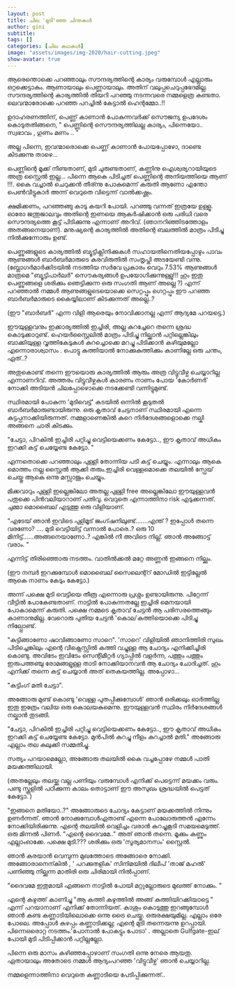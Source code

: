 ```yaml
---
layout: post
title: ചില 'മുടി'ഞ്ഞ ചിന്തകള്‍
author: gini
subtitle: 
tags: []
categories: [ചില കഥകള്‍]
image: "assets/images/img-2020/hair-cutting.jpeg"
show-avatar: true
---
```



ആരെന്തൊക്കെ പറഞ്ഞാലും സൗന്ദര്യത്തിന്റെ കാര്യം വരുമ്പോള്‍ എല്ലാരും ഒറ്റക്കെട്ടാകും. ആണായാലും പെണ്ണായാലും. അതിന് വലുപ്പചെറുപ്പഭേദമില്ല. സൗന്ദര്യത്തിന്റെ കാര്യത്തില്‍ തിയറി പറഞ്ഞു നടന്നവരെ നമ്മളെത്ര കണ്ടതാ. ലെവന്മാരോക്കെ പറഞ്ഞ പറച്ചില്‍ കേട്ടാല്‍ ഹെന്റമ്മോ..!!

ഉദാഹരണത്തിന്, പെണ്ണ് കാണാന്‍ പോകുന്നവര്‍ക്ക് സൌജന്യ ഉപദേശം കൊടുതതിങ്ങനെ, " പെണ്ണിന്റെ സൌന്ദര്യത്തിലല്ല കാര്യം, പിന്നെയോ.. സ്വഭാവം , ഗുണം മണം .. "

അല്ല പിന്നെ, ഇവന്മാരൊക്കെ പെണ്ണ് കാണാന്‍ പോയപ്പോഴോ, ദാണ്ടെ കിടക്കുന്നു താഴെ...

പെണ്ണിന്റെ മൂക്ക് നീണ്ടതാണ്, മുടി ചുരുണ്ടതാണ്, കണ്ണിനു ഐശ്വര്യറായിയുടെ അത്ര സ്റ്റൈല്‍ ഇല്ല... പിന്നെ ആകെ പിടിച്ചത് പെണ്ണിന്റെ അനിയത്തിയെ ആണ് !!!. കൈ വച്ചാല്‍ ചെറുക്കന്‍ തീര്ന്നു പോകുമെന്ന് കരുതി ആണോ എന്തോ പെണ്‍വീട്ടുകാര്‍ അന്ന് വെറുതെ വിട്ടെന്ന് വാല്‍ക്കഷ്ണം.

ക്ഷമിക്കണം, പറഞ്ഞങ്ങു കാടു കയറി പോയി. പറഞ്ഞു വന്നത് ഇത്രയേ ഉള്ളൂ. ഓരോ ജന്തുജാലവും അതിന്റെ ഇണയെ ആകര്‍ഷിക്കാന്‍ ഒരു പരിധി വരെ സൌന്ദര്യത്തെ കൂട്ട് പിടിക്കുന്നു എന്നാണ് അറിവ്. (ഞാനറിഞ്ഞിടത്തോളം അതങ്ങനെയാണ്). മനുഷ്യന്റെ കാര്യത്തില്‍ അതിന്റെ ബലത്തില്‍ മാത്രം പിടിച്ചു നില്‍ക്കുന്നോരും ഉണ്ട്.

പെണ്ണുങ്ങളുടെ കാര്യത്തില്‍ ബ്യൂട്ടിക്ലിനിക്കുകള്‍ സഹായതിനെതിയപ്പോഴും പാവം ആണുങ്ങള്‍ ബാര്‍ബര്‍മാരുടെ കരവിരുതില്‍ സംതൃപ്തി അടയേണ്ടി വന്നു. (ബ്ലോഗര്‍മാര്‍ക്കിടയില്‍ നടത്തിയ സര്‍വേ പ്രകാരം വെറും 7.53% ആണുങ്ങള്‍ മാത്രമെ "ബ്യൂട്ടിപാര്‍ലര്‍" സൌകര്യങ്ങള്‍ ഉപയോഗിക്കുന്നുള്ളു!!! ഹും ഇതു പെണ്ണുങ്ങളെ ശരിക്കും ഞെട്ടിക്കുന്ന ഒരു സംഗതി ആണ് അല്ലെ ?) എന്ന് പറഞ്ഞാല്‍ നമ്മള്‍ ആണുങ്ങളുടെയൊക്കെ സെറ്റപ്പും ഗെറ്റപ്പും ഈ പറഞ്ഞ ബാര്‍ബര്‍മാരുടെ കൈയ്യിലാണ് കിടക്കുന്നത് അല്ലെ..?

(ഈ "ബാര്‍ബര്‍" എന്ന വിളി ആരെയും നോവിക്കാനല്ല എന്ന് ആദ്യമേ പറയട്ടെ.)

ഈയുള്ളവനും ഇക്കാര്യത്തില്‍ ഇച്ചിരി, അല്ല കുറച്ചേറെ തന്നെ ശ്രദ്ധ കൊടുക്കാറുണ്ട്. ഹെയര്‍സ്റ്റൈലില്‍ മാത്രം പിടിച്ചു നില്ക്കാന്‍ പറ്റില്ലെങ്കിലും ബാക്കിയുള്ള വൃത്തികേടുകള്‍ കുറച്ചൊക്കെ മറച്ചു പിടിക്കാന്‍ കഴിയുമല്ലോ എന്നൊരാശ്വാസം . പൊട്ടു കുത്തിയാല്‍ നോക്കുകുത്തിക്കും കാണില്ലേ ഒരു ചന്തം, ഏത്..?

അതുകൊണ്ട് തന്നെ ഈയൊരു കാര്യത്തില്‍ ആരും അത്ര വിട്ടുവീഴ്ച ചെയ്യാറില്ല എന്നാണറിവ്. അത്തരം വിട്ടുവീഴ്ചകള്‍ കാരണം നാണം പോയ 'കോര്‍ണര്‍' നോക്കി  അടിയന്‍ ചിലപ്പോഴൊക്കെ നടക്കേണ്ടി വന്നിട്ടുമുണ്ട്.

സ്ഥിരമായി പോകുന്ന 'മുടിവെട്ട്' കടയില്‍ ഒന്നില്‍ കൂടുതല്‍ ബാര്‍ബര്‍മാരുണ്ടായിരുന്നു. ഒരു കൃതാവ് ചേട്ടനാണ് സ്ഥിരമായി എന്നെ കുട്ടപ്പനാക്കിയിരുന്നത്. നമ്മളാണെങ്കില്‍ കുറെ നിര്‍ദേശങ്ങളൊക്കെ നല്കി അങ്ങനെ ചാരി കിടക്കും.

"ചേട്ടാ, പിറകില്‍ ഇച്ചിരി പറ്റിച്ചു വെട്ടിയെക്കണം കേട്ടോ.., ഈ കൃതാവ് അധികം ഇറക്കി കട്ട് ചെയ്യേണ്ട കേട്ടോ. "

എന്നതൊക്കെ പറഞ്ഞാലും പുള്ളി തോന്നിയ പടി കട്ട് ചെയ്യും. എന്നാലും ആകെ മൊത്തം നല്ല സ്റ്റൈല്‍ ആക്കി തരും.ഇച്ചിരി വെള്ളമൊക്കെ തലയില്‍ സ്പ്രേയ്‌ ചെയ്തു ആകെ ഒന്നു മസ്സാജും ചെയ്യും.

മിക്കവാറും പുള്ളി ഇല്ലെങ്കിലോ അതല്ല പുള്ളി free അല്ലെങ്കിലോ ഈയുള്ളവന്‍ പതുക്കെ പിന്‍വലിയാറാണ് പതിവു. വെറുതെ എന്നാത്തിനാ risk എടുക്കന്നത്.
ചുമ്മാ മൊബൈല് എടുത്തു ഒരു വിളിയാണ്.

"എടേയ്‌ ഞാന്‍ ഇവിടെ പുളിമൂട് ജംഗ്ഷനിലുണ്ട്.......എന്ത് ? ഇപ്പോള്‍ തന്നെ വരണോ? .... മുടി വെട്ടിയിട്ട് വന്നാല്‍ പോരെ..? ഒരു 10 മിനിട്ട്......അങ്ങനെയാണോ..? എങ്കില്‍ നീ അവിടെ നില്ല്. ഞാന്‍ അങ്ങോട്ട് വരാം. "

എന്നിട്ട് തിരിഞ്ഞൊരു നടത്തം. വാതില്‍ക്കല്‍ മറ്റേ അണ്ണന്‍ ഇങ്ങനെ നില്ക്കും.

(ഈ നമ്പര്‍ ഇറക്കുമ്പോള്‍ മൊബൈല് സൈലെന്റ്റ്‌ മോഡില്‍ ഇട്ടില്ലേല്‍ ആകെ നാണം കേടും കേട്ടോ.)

അന്ന് പക്ഷെ മുടി വെട്ടിയെ തീരൂ എന്നൊരു പ്രശ്നം ഉണ്ടായിരുന്നു. പിറ്റേന്ന് വീട്ടില്‍ പോകേണ്ടതാണ്. നാട്ടില്‍ പോകുന്നതല്ലേ ഇച്ചിരി മെനയായി പോകാമെന്ന് കരുതി. പക്ഷെ നമ്മടെ കൃതാവ് ചേട്ടന്‍ ആ പരിസരത്തെങ്ങും കാണാനുമില്ല. വേറൊരു പുതിയ ചേട്ടന്‍ 'കൊല'കത്തിയൊക്കെ പിടിച്ചു നില്പ്പോണ്ട്.

"കട്ടിങ്ങാണോ ഷാവിങ്ങാണോ സാറെ". 'സാറെ' വിളിയില്‍ ഞാനിത്തിരി സുഖം പിടിച്ചെങ്കിലും എന്റെ വീക്നെസ്സില്‍ കത്തി വച്ചുള്ള ആ ചോദ്യം എനിക്കിച്ചിരി കൊണ്ടു. അവിടേം ഇവിടേം സെന്റിമീറ്റര്‍ ഗ്യാപ്പില്‍ വളര്‍ന്ന, പത്തും പത്തും ഇരുപത്തഞ്ചു രോമങ്ങളുള്ള താടി നോക്കിയാനവന്‍ ആ ചോദ്യം ചോദിച്ചത്. ഹും എനിക്ക് തന്നെ കട്ട് ചെയ്യാന്‍ അത് തെകയത്തില്ല. അപ്പോഴാ...

"കട്ടിംഗ് മതി ചേട്ടാ".

അങ്ങോരു മുണ്ട് കൊണ്ടു 'വെള്ള പുതപ്പിക്കുമ്പോള്‍' ഞാന്‍ ഒരിക്കലും ഓര്‍ത്തില്ല ഇതു ഇത്രേം വലിയ ഒരു കൊലയകുമെന്നു. ഈയുള്ളവന്‍ സ്ഥിരം നിര്‍ദേശങ്ങള്‍ നല്കാന്‍ തുടങ്ങി.

"ചേട്ടാ, പിറകില്‍ ഇച്ചിരി പറ്റിച്ചു വെട്ടിയെക്കണം കേട്ടോ.., ഈ കൃതാവ് അധികം ഇറക്കി കട്ട് ചെയ്യേണ്ട കേട്ടോ. മുന്‍പില്‍ കുറച്ചു നീളം കുറച്ചാല്‍ മതി." അങ്ങോരു എല്ലാം തല കുലുക്കി സമ്മതിച്ചു.

സത്യം പറയാമെല്ലോ, അങ്ങോരു തലയില്‍ കൈ വച്ചപ്പോഴേ നമ്മള്‍ പാതി മയക്കത്തിലായി.

(അതല്ലേലും തലയ്ക്കു വല്ല പണിയും വരുമ്പോള്‍ എനിക്ക് പെട്ടെന്ന് മയക്കം വരും. പണ്ടു സ്കൂളില്‍ പഠിക്കുന്ന കാലം തൊട്ടാണ് ഈ അസുഖം ശ്രദ്ധയില്‍ പെട്ടത് കേട്ടോ. )

"ഇങ്ങനെ മതിയോ..?" അങ്ങോരുടെ ചോദ്യം കേട്ടാണ് മയക്കത്തില്‍ നിന്നും ഉണര്‍ന്നത്. ഞാന്‍ നോക്കുമ്പോള്‍ഏതാണ്ട് എന്നെ പോലോരുത്തന്‍ എന്നേം നോക്കിയിരിക്കുന്നു. എന്റെ തലയില്‍ വെളിച്ചം വരാന്‍ കുറച്ചുകൂടി സമയമെടുത്ത്. ഒരു മിന്നല്‍ പിണര്‍. "എന്റെ ദൈവമേ.." അത് ഞാന്‍ തന്നെ. മൂക്കും കണ്ണും എല്ലാംഓക്കേ. പക്ഷെ മുടി.??? ശരിക്കും ഒരു 'സൂര്യമാനസം' സ്റ്റൈല്‍.

ഞാന്‍ കരയാന്‍ വെമ്പുന്ന മുഖത്തോടെ അങ്ങോരെ നോക്കി. അങ്ങോരാനെന്കില്‍ , ' പറക്കുതളിക' സിനിമയില്‍ ദിലീപ് 'താജ് മഹല്‍' പണിഞ്ഞു നില്ക്കുന്ന മാതിരി ഒരു ചിരിമായി നില്‍പ്പാണ്.

"ദൈവമേ ഇതുമായി എങ്ങനെ നാട്ടില്‍ പോയി മറ്റുല്ലോരുടെ മുഖത്ത് നോക്കും. "

എന്റെ കഴുത്ത് കാണിച്ചു "ആ കത്തി കഴുത്തില്‍ അങ്ങ് കുത്തിയിറക്കിയാട്ടെ " എന്ന് പറയാനാണ് എനിക്ക് തോന്നിയത്. കാശും കൊടുത്തു ഇറങ്ങുമ്പോള്‍ ഞാന്‍ കണ്ട കണ്ണാടിയിലൊക്കെ ഒന്നു ട്രൈ ചെയ്തു. ഒരുരക്ഷയുമില്ല. എല്ലാം ഒരേ പോലെ. അപ്പോള്‍ കുഴപ്പം കണ്ണാടിക്കല്ല; എന്റെ മുടി തന്നെയന്നു ഉറപ്പായി. പിന്നെഒരൊറ്റ നടത്തം.'പോനാല്‍ പോകട്ടും പോടാ' . അല്ലാതെ Gulfgate-ഇല് പോയി മുടി പിടിപ്പിക്കാന്‍ പറ്റില്ലല്ലോ.

പിന്നെ ഒരു മാസം കഴിഞ്ഞപ്പോഴാണ് സംഗതി ഒന്നു നേരെ ആയതു. ഏതായാലും അതോടെ നമ്മള്‍ ആദ്യംപറഞ്ഞ 'വിട്ടുവീഴ്ച' ഞാന്‍ ചെയ്യാറില്ല.

നമ്മളെന്നാത്തിനാ വെറുതെ കണ്ണാടിയെ പേടിപ്പിക്കുന്നത്‌..